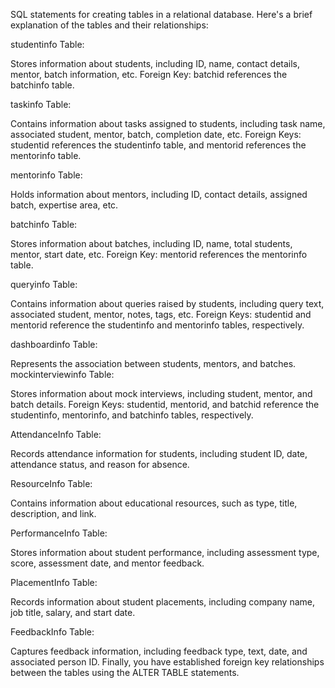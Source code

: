 SQL statements for creating tables in a relational database. Here's a brief explanation of the tables and their relationships:

studentinfo Table:

Stores information about students, including ID, name, contact details, mentor, batch information, etc.
Foreign Key: batchid references the batchinfo table.

taskinfo Table:

Contains information about tasks assigned to students, including task name, associated student, mentor, batch, completion date, etc.
Foreign Keys: studentid references the studentinfo table, and mentorid references the mentorinfo table.

mentorinfo Table:

Holds information about mentors, including ID, contact details, assigned batch, expertise area, etc.

batchinfo Table:

Stores information about batches, including ID, name, total students, mentor, start date, etc.
Foreign Key: mentorid references the mentorinfo table.

queryinfo Table:

Contains information about queries raised by students, including query text, associated student, mentor, notes, tags, etc.
Foreign Keys: studentid and mentorid reference the studentinfo and mentorinfo tables, respectively.

dashboardinfo Table:

Represents the association between students, mentors, and batches.
mockinterviewinfo Table:


Stores information about mock interviews, including student, mentor, and batch details.
Foreign Keys: studentid, mentorid, and batchid reference the studentinfo, mentorinfo, and batchinfo tables, respectively.

AttendanceInfo Table:

Records attendance information for students, including student ID, date, attendance status, and reason for absence.

ResourceInfo Table:

Contains information about educational resources, such as type, title, description, and link.

PerformanceInfo Table:

Stores information about student performance, including assessment type, score, assessment date, and mentor feedback.

PlacementInfo Table:

Records information about student placements, including company name, job title, salary, and start date.

FeedbackInfo Table:

Captures feedback information, including feedback type, text, date, and associated person ID.
Finally, you have established foreign key relationships between the tables using the ALTER TABLE statements.
